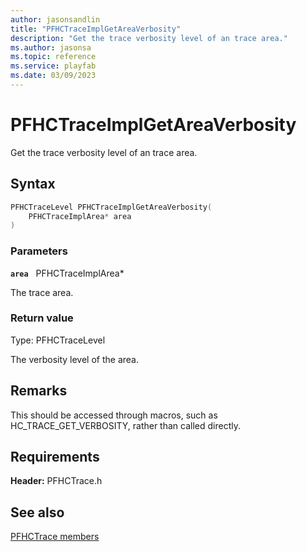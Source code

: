 ```yaml
---
author: jasonsandlin
title: "PFHCTraceImplGetAreaVerbosity"
description: "Get the trace verbosity level of an trace area."
ms.author: jasonsa
ms.topic: reference
ms.service: playfab
ms.date: 03/09/2023
---
```


# PFHCTraceImplGetAreaVerbosity  

Get the trace verbosity level of an trace area.  

## Syntax  
  
```cpp
PFHCTraceLevel PFHCTraceImplGetAreaVerbosity(  
    PFHCTraceImplArea* area  
)  
```  
  
### Parameters  
  
**`area`** &nbsp; PFHCTraceImplArea*  
  
The trace area.  
  
  
### Return value
Type: PFHCTraceLevel
  
The verbosity level of the area.
  
## Remarks  
  
This should be accessed through macros, such as HC_TRACE_GET_VERBOSITY, rather than called directly.
  
## Requirements  
  
**Header:** PFHCTrace.h
  
## See also  
[PFHCTrace members](../pfhctrace_members.md)  

  
  
